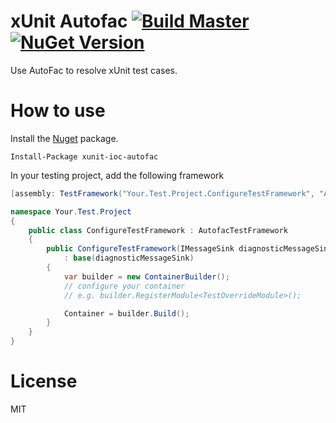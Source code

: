 xUnit Autofac  [![Build Master](https://ci.appveyor.com/api/projects/status/mqvl7dyo0auimouw/branch/master?svg=true)](https://ci.appveyor.com/project/dennisroche/xunit-ioc-autofac) [![NuGet Version](http://img.shields.io/nuget/v/xunit-ioc-autofac.svg?style=flat)](https://www.nuget.org/packages/xunit-ioc-autofac/)
================

Use AutoFac to resolve xUnit test cases.

How to use
=============

Install the [Nuget](https://www.nuget.org/packages/xunit-ioc-autofac) package.

    Install-Package xunit-ioc-autofac

In your testing project, add the following framework

```cs
[assembly: TestFramework("Your.Test.Project.ConfigureTestFramework", "AssemblyName")]

namespace Your.Test.Project
{
    public class ConfigureTestFramework : AutofacTestFramework
    {
        public ConfigureTestFramework(IMessageSink diagnosticMessageSink)
            : base(diagnosticMessageSink)
        {
            var builder = new ContainerBuilder();
            // configure your container
            // e.g. builder.RegisterModule<TestOverrideModule>();

            Container = builder.Build();
        }
    }
}
```

License
=============

MIT
